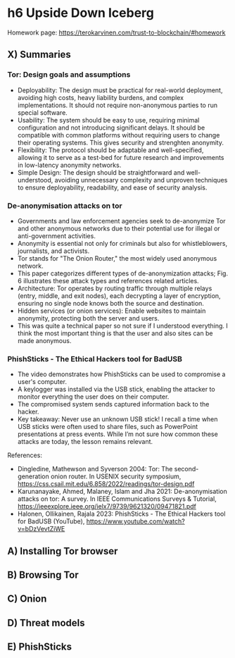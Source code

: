 # h6 Upside Down Iceberg

Homework page: https://terokarvinen.com/trust-to-blockchain/#homework<br>

## X) Summaries

### Tor: Design goals and assumptions
* Deployability: The design must be practical for real-world deployment, avoiding high costs, heavy liability burdens, and complex implementations. It should not require non-anonymous parties to run special software.
* Usability: The system should be easy to use, requiring minimal configuration and not introducing significant delays. It should be compatible with common platforms without requiring users to change their operating systems. This gives security and strenghten anonymity.
* Flexibility: The protocol should be adaptable and well-specified, allowing it to serve as a test-bed for future research and improvements in low-latency anonymity networks.
* Simple Design: The design should be straightforward and well-understood, avoiding unnecessary complexity and unproven techniques to ensure deployability, readability, and ease of security analysis.

### De-anonymisation attacks on tor
* Governments and law enforcement agencies seek to de-anonymize Tor and other anonymous networks due to their potential use for illegal or anti-government activities.
* Anonymity is essential not only for criminals but also for whistleblowers, journalists, and activists.
* Tor stands for "The Onion Router," the most widely used anonymous network.
* This paper categorizes different types of de-anonymization attacks; Fig. 6 illustrates these attack types and references related articles.
* Architecture: Tor operates by routing traffic through multiple relays (entry, middle, and exit nodes), each decrypting a layer of encryption, ensuring no single node knows both the source and destination.
* Hidden services (or onion services): Enable websites to maintain anonymity, protecting both the server and users.
* This was quite a technical paper so not sure if I understood everything. I think the most important thing is that the user and also sites can be made anonymous.

### PhishSticks - The Ethical Hackers tool for BadUSB
* The video demonstrates how PhishSticks can be used to compromise a user's computer.
* A keylogger was installed via the USB stick, enabling the attacker to monitor everything the user does on their computer.
* The compromised system sends captured information back to the hacker.
* Key takeaway:  Never use an unknown USB stick! I recall a time when USB sticks were often used to share files, such as PowerPoint presentations at press events. While I’m not sure how common these attacks are today, the lesson remains relevant.

References:<br>
* Dingledine, Mathewson and Syverson 2004: Tor: The second-generation onion router. In USENIX security symposium, https://css.csail.mit.edu/6.858/2022/readings/tor-design.pdf
* Karunanayake, Ahmed, Malaney, Islam and Jha 2021: De-anonymisation attacks on tor: A survey. In IEEE Communications Surveys & Tutorial, https://ieeexplore.ieee.org/ielx7/9739/9621320/09471821.pdf
* Halonen, Ollikainen, Rajala 2023: PhishSticks - The Ethical Hackers tool for BadUSB (YouTube), https://www.youtube.com/watch?v=bDzVevtZiWE

## A) Installing Tor browser

## B) Browsing Tor

## C) Onion

## D) Threat models

## E) PhishSticks
